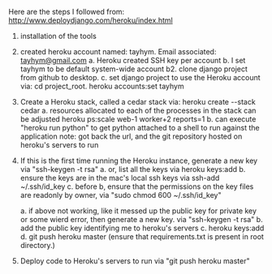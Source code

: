 Here are the steps I followed from:
http://www.deploydjango.com/heroku/index.html


1. installation of the tools 
2. created heroku account named: tayhym. Email associated: tayhym@gmail.com
	a. Heroku created SSH key per account
	b. I set tayhym to be default system-wide account
	b2. clone django project from github to desktop.
	c. set django project to use the Heroku account via: cd project_root. heroku accounts:set tayhym
3. Create a Heroku stack, called a cedar stack via: heroku create --stack cedar <nameOfDjangoApp>
	a. resources allocated to each of the processes in the stack can be adjusted heroku ps:scale web-1 worker+2 reports=1
	b. can execute "heroku run python" to get python attached to a shell to run against the application
	note: got back the url, and the git repository hosted on heroku's servers to run
4. If this is the first time running the Heroku instance, generate a new key via "ssh-keygen -t rsa"
    a. or, list all the keys via heroku keys:add
    b. ensure the keys are in the mac's local ssh keys via ssh-add ~/.ssh/id_key
	c. before b, ensure that the permissions on the key files are readonly by owner, via 
	"sudo chmod 600 ~/.ssh/id_key"

	a. if above not working, like it messed up the public key for private key or some wierd error, then generate a new key. via "ssh-keygen -t rsa" 
	b. add the public key identifying me to heroku's servers
	c. heroku keys:add 
	d. git push heroku master (ensure that requirements.txt is present in root directory.)

5. Deploy code to Heroku's servers to run via "git push heroku master"

